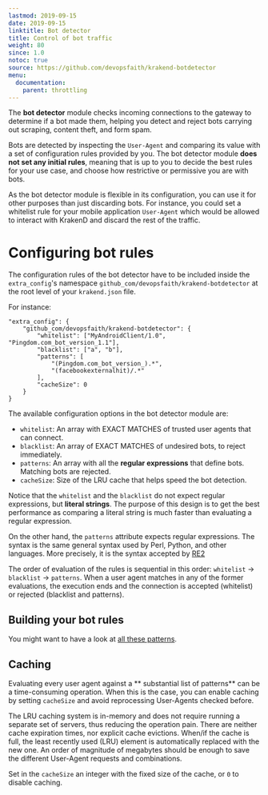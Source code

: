 ```yaml
---
lastmod: 2019-09-15
date: 2019-09-15
linktitle: Bot detector
title: Control of bot traffic
weight: 80
since: 1.0
notoc: true
source: https://github.com/devopsfaith/krakend-botdetector
menu:
  documentation:
    parent: throttling
---
```


The **bot detector** module checks incoming connections to the gateway to determine if a bot made them, helping you detect and reject bots carrying out scraping, content theft, and form spam.

Bots are detected by inspecting the `User-Agent` and comparing its value with a set of configuration rules provided by you. The bot detector module **does not set any initial rules**, meaning that is up to you to decide the best rules for your use case, and choose how restrictive or permissive you are with bots.

As the bot detector module is flexible in its configuration, you can use it for other purposes than just discarding bots. For instance, you could set a whitelist rule for your mobile application `User-Agent` which would be allowed to interact with KrakenD and discard the rest of the traffic.

# Configuring bot rules

The configuration rules of the bot detector have to be included inside the `extra_config`'s namespace `github_com/devopsfaith/krakend-botdetector` at the root level of your `krakend.json` file.

For instance:

    "extra_config": {
        "github_com/devopsfaith/krakend-botdetector": {
            "whitelist": ["MyAndroidClient/1.0", "Pingdom.com_bot_version_1.1"],
            "blacklist": ["a", "b"],
            "patterns": [
                "(Pingdom.com_bot_version_).*",
                "(facebookexternalhit)/.*"
            ],
            "cacheSize": 0
        }
    }

The available configuration options in the bot detector module are:

*   `whitelist`: An array with EXACT MATCHES of trusted user agents that can connect.
*   `blacklist`: An array of EXACT MATCHES of undesired bots, to reject immediately.
*   `patterns`: An array with all the **regular expressions** that define bots. Matching bots are rejected.
*   `cacheSize`: Size of the LRU cache that helps speed the bot detection.

Notice that the `whitelist` and the `blacklist` do not expect regular expressions, but **literal strings**. The purpose of this design is to get the best performance as comparing a literal string is much faster than evaluating a regular expression.

On the other hand, the `patterns` attribute expects regular expressions. The syntax is the same general syntax used by Perl, Python, and other languages. More precisely, it is the syntax accepted by [RE2](https://golang.org/s/re2syntax)

The order of evaluation of the rules is sequential in this order: `whitelist` -> `blacklist` -> `patterns`. When a user agent matches in any of the former evaluations, the execution ends and the connection is accepted (whitelist) or rejected (blacklist and patterns).

## Building your bot rules
You might want to have a look at [all these patterns](https://github.com/ua-parser/uap-core/blob/master/regexes.yaml).

## Caching
Evaluating every user agent against a ** substantial list of patterns** can be a time-consuming operation. When this is the case, you can enable caching by setting `cacheSize` and avoid reprocessing User-Agents checked before.

The LRU caching system is in-memory and does not require running a separate set of servers, thus reducing the operation pain. There are neither cache expiration times, nor explicit cache evictions. When/if the cache is full, the least recently used (LRU) element is automatically replaced with the new one. An order of magnitude of megabytes should be enough to save the different User-Agent requests and combinations.

Set in the `cacheSize` an integer with the fixed size of the cache, or `0` to disable caching.